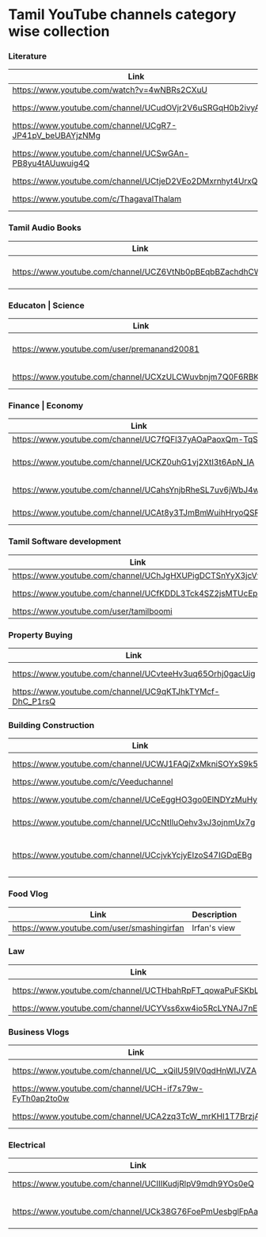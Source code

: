 
# Tamil YouTube channels category wise collection


### Literature
| Link | Description |
| ------ | ------ |
| https://www.youtube.com/watch?v=4wNBRs2CXuU |  Shruti TV |
| https://www.youtube.com/channel/UCudOVjr2V6uSRGqH0b2ivyA | Bava Chelladurai |
|https://www.youtube.com/channel/UCgR7-JP41pV_beUBAYjzNMg | Desanthiri Pathippagam |
|https://www.youtube.com/channel/UCSwGAn-PB8yu4tAUuwuig4Q | ILAKIYA OLI - இலக்கியஒலி |
|https://www.youtube.com/channel/UCtjeD2VEo2DMxrnhyt4UrxQ |Arivu Square |
|https://www.youtube.com/c/ThagavalThalam |Thagaval Thalam|

### Tamil Audio Books
| Link | Description |
| ------ | ------ |
| https://www.youtube.com/channel/UCZ6VtNb0pBEqbBZachdhCWw |  Artist Ramya Saravanan |

### Educaton | Science
| Link | Description |
| ------ | ------ |
| https://www.youtube.com/user/premanand20081 |  Let's Make Education Simple  |
| https://www.youtube.com/channel/UCXzULCWuvbnjm7Q0F6RBKsw |  Engineering Facts |






### Finance | Economy
| Link | Description |
| ------ | ------ |
| https://www.youtube.com/channel/UC7fQFl37yAOaPaoxQm-TqSA |  Money Pechu |
| https://www.youtube.com/channel/UCKZ0uhG1vj2XtI3t6ApN_IA |  Prakala Wealth Management Pvt. Ltd. |
| https://www.youtube.com/channel/UCahsYnjbRheSL7uv6jWbJ4w |  Muthaleetukalam முதலீட்டுகளம் |
| https://www.youtube.com/channel/UCAt8y3TJmBmWuihHryoQSRQ |  Nanayam Vikatan |




### Tamil Software development
| Link | Description |
| ------ | ------ |
| https://www.youtube.com/channel/UChJgHXUPigDCTSnYyX3jcVw |  Tech Pechu |
| https://www.youtube.com/channel/UCfKDDL3Tck4SZ2jsMTUcEpA |  Cheetah Media |
| https://www.youtube.com/user/tamilboomi |  Tamilboomi |


### Property Buying
| Link | Description |
| ------ | ------ |
| https://www.youtube.com/channel/UCvteeHv3uq65Orhj0gacUig |  Paranjothi Pandian|
| https://www.youtube.com/channel/UC9qKTJhkTYMcf-DhC_P1rsQ | Chennai Realtor |




### Building Construction
| Link | Description |
| ------ | ------ |
| https://www.youtube.com/channel/UCWJ1FAQjZxMkniSOYxS9k5Q |  HONEY BUILDERS|
| https://www.youtube.com/c/Veeduchannel |  Veedu|
| https://www.youtube.com/channel/UCeEggHO3go0ElNDYzMuHypQ |  Siva Builders|
| https://www.youtube.com/channel/UCcNtIluOehv3vJ3ojnmUx7g|  Aishwaryam Builder|
|https://www.youtube.com/channel/UCcjvkYcjyEIzoS47IGDqEBg|  Civil Engineering Simple - தமிழ்|






### Food Vlog
| Link | Description |
| ------ | ------ |
| https://www.youtube.com/user/smashingirfan |  Irfan's view |

### Law
| Link | Description |
| ------ | ------ |
| https://www.youtube.com/channel/UCTHbahRpFT_qowaPuFSKbLQ |  சட்ட பஞ்சாயத்து |
| https://www.youtube.com/channel/UCYVss6xw4io5RcLYNAJ7nEg |  Mr Ynot |


### Business Vlogs
| Link | Description |
| ------ | ------ |
| https://www.youtube.com/channel/UC__xQiIU59lV0qdHnWIJVZA |  Business Tamizha |
| https://www.youtube.com/channel/UCH-if7s79w-FyTh0ap2to0w |  Business Pannalam |
| https://www.youtube.com/channel/UCA2zq3TcW_mrKHI1T7BrzjA |  yummy vlogs |


### Electrical
| Link | Description |
| ------ | ------ |
| https://www.youtube.com/channel/UCIIIKudjRlpV9mdh9YOs0eQ |  Sakalakala Tv |
| https://www.youtube.com/channel/UCk38G76FoePmUesbglFpAaQ |  Electrical Express- தமிழ் |


